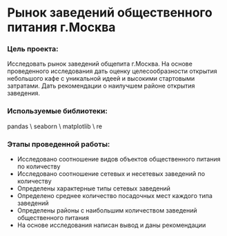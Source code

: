 # Рынок заведений общественного питания г.Москва

### Цель проекта:

Исследовать рынок заведений общепита г.Москва. На основе проведенного исследования дать оценку целесообразности открытия небольшого кафе с уникальной идеей и высокими стартовыми затратами. Дать рекомендации о наилучшем районе открытия заведения.

### Используемые библиотеки:

pandas \ seaborn \ matplotlib \ re

### Этапы проведенной работы:

  - Исследовано соотношение видов объектов общественного питания по количеству
  - Исследовано соотношение сетевых и несетевых заведений по количеству
  - Определены характерные типы сетевых заведений
  - Определено среднее количество посадочных мест каждого типа заведений
  - Определены районы с наибольшим количеством заведений общественного питания
  - На основе исследования написан вывод и даны рекомендации
